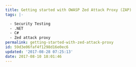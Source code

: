 ```yaml
---
title: Getting started with OWASP Zed Attack Proxy (ZAP)
tags: |-

  - Security Testing
  - .NET
  - C#
  - Zed attack proxy
permalink: getting-started-with-zed-attack-proxy
id: 59d3e06faf4f1298d16e0ec6
updated: '2017-08-28 07:25:13'
date: 2017-08-10 18:01:46
---
```

